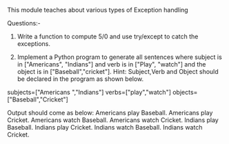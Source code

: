 This module teaches about various types of Exception handling

Questions:-

1. Write a function to compute 5/0 and use try/except to catch the exceptions.

2. Implement a Python program to generate all sentences where subject is in ["Americans", "Indians"] and verb is in ["Play", "watch"] and the object is in ["Baseball","cricket"]. 
Hint: Subject,Verb and Object should be declared in the program as shown below. 

subjects=["Americans ","Indians"] verbs=["play","watch"] objects=["Baseball","Cricket"] 

Output should come as below: 
Americans play Baseball. 
Americans play Cricket.
Americans watch Baseball.
Americans watch Cricket. 
Indians play Baseball. 
Indians play Cricket.
Indians watch Baseball.
Indians watch Cricket. 

